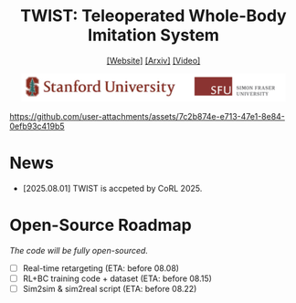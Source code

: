 <h1 align="center"> TWIST: Teleoperated Whole-Body Imitation System </h1>

<div align="center">


[[Website]](https://humanoid-teleop.github.io/)
[[Arxiv]](https://arxiv.org/abs/2505.02833)
[[Video]](https://www.youtube.com/watch?v=QgA7jNoiIZo)

<p align="center">
    <img src="assets/affliation.png" height=50">
</p>
</div>


https://github.com/user-attachments/assets/7c2b874e-e713-47e1-8e84-0efb93c419b5

# News
- [2025.08.01] TWIST is accpeted by CoRL 2025.


# Open-Source Roadmap
*The code will be fully open-sourced.*
- [ ] Real-time retargeting (ETA: before 08.08)
- [ ] RL+BC training code + dataset (ETA: before 08.15)
- [ ] Sim2sim & sim2real script (ETA: before 08.22)
